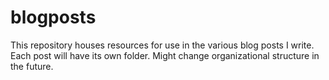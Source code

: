 # blogposts

This repository houses resources for use in the various blog posts I write. Each post will have its own folder. Might change organizational structure in the future.
